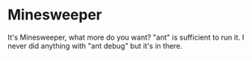 # Minesweeper
It's Minesweeper, what more do you want? "ant" is sufficient to run it. 
I never did anything with "ant debug" but it's in there. 